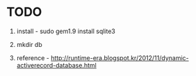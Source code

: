 TODO
====
  1. install
    - sudo gem1.9 install sqlite3

  2. mkdir db

  3. reference 
    - http://runtime-era.blogspot.kr/2012/11/dynamic-activerecord-database.html
